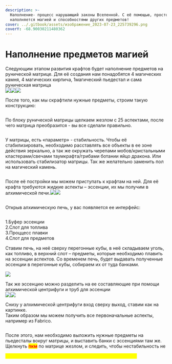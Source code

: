 ```yaml
---
description: >-
  Наполнение- процесс нарушающий законы Вселенной. С её помощью, простой объект
  наполняется магией и способностями других предметов!
cover: ../.gitbook/assets/изображение_2023-07-23_225739296.png
coverY: -68.90030211480362
---
```


# Наполнение предметов магией

Следующим этапом развития крафтов будет наполнение предметов на рунической матрице. Для её создания нам понадобятся 4 магических камня, 4 магических кирпича, 1магический пьедестал и сама руническая матрица\
<img src="../.gitbook/assets/image (32).png" alt="" data-size="original">![](<../.gitbook/assets/image (41).png>)![](<../.gitbook/assets/image (39).png>)![](<../.gitbook/assets/image (16).png>)

После того, как мы скрафтили нужные предметы, строим такую конструкцию:

<figure><img src="../.gitbook/assets/image (44).png" alt=""><figcaption></figcaption></figure>

По блоку рунической матрицы щелкаем жезлом с 25 аспектами, после чего матрица преобразится - вы все сделали правильно.&#x20;

<figure><img src="../.gitbook/assets/image (47).png" alt=""><figcaption></figcaption></figure>

У матрицы, есть «параметр» - стабильность. Чтобы её стабилизировать, необходимо расставлять все объекты в ее зоне действия зеркально, а так же окружать черепами мобов/кристальными кластерами/свечами таумкрафта/грибами ботании яйцо дракона. Или использовать стабилизатор матрицы. Так же желательно заменить пол на магический камень.

<figure><img src="../.gitbook/assets/image (22).png" alt=""><figcaption></figcaption></figure>

После её постройки мы можем приступать к крафтам на ней. Для её крафта требуются жидкие аспекты – эссенции, их мы получим в алхимической печи.![](<../.gitbook/assets/image (46).png>)![](<../.gitbook/assets/image (18).png>)

<figure><img src="../.gitbook/assets/image (13).png" alt=""><figcaption></figcaption></figure>

Открыв алхимическую печь, у вас появляется ее интерфейс:

<figure><img src="../.gitbook/assets/image (30).png" alt=""><figcaption></figcaption></figure>

1.Буфер эссенции\
2.Слот для топлива\
3.Проццесс плавки\
4.Слот для предметов

Ставим печь, на неё сверху перегонные кубы, в неё складываем уголь, как топливо, в верхний слот – предметы, которые необходимо плавить на эссенции аспектов. Со временем печь, будет выдавать полученные эссенции в перегонные кубы, собираем их от туда банками.

![](<../.gitbook/assets/image (36).png>)

Так же эссенцию можно разделить на ее составляющие при помощи алхимической центрифуги и труб для эссенции\
![](<../.gitbook/assets/image (33).png>)![](../.gitbook/assets/image.png)

Снизу у алхимической центрифуги вход сверху выход, ставим как на картинке. \
Таким образом мы можем получить все первоначальные аспекты, например из Fabrico.

<figure><img src="../.gitbook/assets/image (45).png" alt=""><figcaption></figcaption></figure>



После этого, нам необходимо выложить нужные предметы на пьедесталы вокруг матрицы, и выставить банки с эссенциями там же. Щелкнуть <mark style="color:red;">**пкм**</mark> по матрице жезлом, и следить, чтобы нестабильность не&#x20;

&#x20;                                       <mark style="color:yellow;">**Поздравляю! Вы научились наполнять предметы магией!**</mark>
